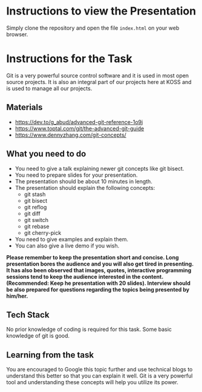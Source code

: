<h1> Instructions to view the Presentation </h1>

Simply clone the repository and open the file `index.html` on your web browser.





<h1>Instructions for the Task</h1>


Git is a very powerful source control software and it is used in most open source projects. It is also an integral part of our projects here at KOSS and is used to manage all our projects.

## Materials

* https://dev.to/g_abud/advanced-git-reference-1o9j
* https://www.toptal.com/git/the-advanced-git-guide
* https://www.dennyzhang.com/git-concepts/

## What you need to do

* You need to give a talk explaining newer git concepts like git bisect.
* You need to prepare slides for your presentation.
* The presentation should be about 10 minutes in length.
* The presentation should explain the following concepts:
  * git stash
  * git bisect
  * git reflog
  * git diff
  * git switch
  * git rebase
  * git cherry-pick
* You need to give examples and explain them.
* You can also give a live demo if you wish.

**Please remember to keep the presentation short and concise. Long presentation bores the audience and you will also get tired in presenting. It has also been observed that images, quotes, interactive programming sessions tend to keep the audience interested in the content. (Recommended: Keep he presentation with 20 slides). Interview should be also prepared for questions regarding the topics being presented by him/her.** 

## Tech Stack

No prior knowledge of coding is required for this task. Some basic knowledge of git is good.

## Learning from the task

You are encouraged to Google this topic further and use technical blogs to understand this better so that you can explain it well. Git is a very powerful tool and understanding these concepts will help you utilize its power.


  
